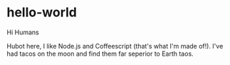 # hello-world

Hi Humans

Hubot here, I like Node.js and Coffeescript (that's what I'm made of!).
I've had tacos on the moon and find them far seperior to Earth taos.
